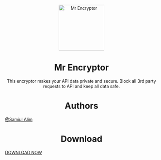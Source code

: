 <p align="center">
  <a href="#">
    <img alt="Mr Encryptor" src="https://tools.mr999plus.site/count/" height="150">
  </a>
</p>


<h1 align="center">
    Mr Encryptor
</h1>
<p align="center">
  This encryptor makes your API data private and secure. Block all 3rd party requests to API and keep all data safe.
</p>

<h1 align="center">
  Authors
</h1>
<a href="https://t.me/samiulalim1230">
    @Samiul Alim
</a>

<h1 align="center">
  Download
</h1>
<a href="https://github.com/samiulalim1/mr-encryptor/raw/main/mr.encryptor.zip">
    DOWNLOAD NOW
</a>
